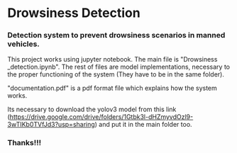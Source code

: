 # Drowsiness Detection
### Detection system to prevent drowsiness scenarios in manned vehicles.

This project works using jupyter notebook. 
The main file is "Drowsiness _detection.ipynb". 
The rest of files are model implementations, necessary to the proper functioning of the system (They have to be in the same folder).

"documentation.pdf" is a pdf format file which explains how the system works.

Its necessary to download the yolov3 model from this link (https://drive.google.com/drive/folders/1Gtbk3l-dHZmyvdOzl9-3wTIKb0TVfJd3?usp=sharing) and put it in the main folder too.

### Thanks!!!
